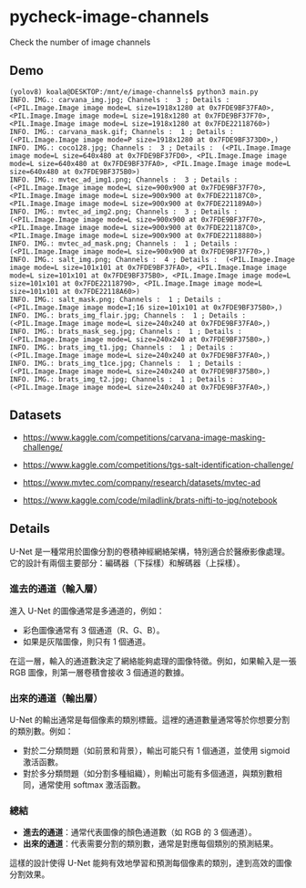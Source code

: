 # pycheck-image-channels
Check the number of image channels

## Demo

```
(yolov8) koala@DESKTOP:/mnt/e/image-channels$ python3 main.py
INFO. IMG.: carvana_img.jpg; Channels :  3 ; Details :  (<PIL.Image.Image image mode=L size=1918x1280 at 0x7FDE9BF37FA0>, <PIL.Image.Image image mode=L size=1918x1280 at 0x7FDE9BF37F70>, <PIL.Image.Image image mode=L size=1918x1280 at 0x7FDE22118760>)
INFO. IMG.: carvana_mask.gif; Channels :  1 ; Details :  (<PIL.Image.Image image mode=P size=1918x1280 at 0x7FDE9BF373D0>,)
INFO. IMG.: coco128.jpg; Channels :  3 ; Details :  (<PIL.Image.Image image mode=L size=640x480 at 0x7FDE9BF37FD0>, <PIL.Image.Image image mode=L size=640x480 at 0x7FDE9BF37FA0>, <PIL.Image.Image image mode=L size=640x480 at 0x7FDE9BF375B0>)
INFO. IMG.: mvtec_ad_img1.png; Channels :  3 ; Details :  (<PIL.Image.Image image mode=L size=900x900 at 0x7FDE9BF37F70>, <PIL.Image.Image image mode=L size=900x900 at 0x7FDE221187C0>, <PIL.Image.Image image mode=L size=900x900 at 0x7FDE221189A0>)
INFO. IMG.: mvtec_ad_img2.png; Channels :  3 ; Details :  (<PIL.Image.Image image mode=L size=900x900 at 0x7FDE9BF37F70>, <PIL.Image.Image image mode=L size=900x900 at 0x7FDE221187C0>, <PIL.Image.Image image mode=L size=900x900 at 0x7FDE22118880>)
INFO. IMG.: mvtec_ad_mask.png; Channels :  1 ; Details :  (<PIL.Image.Image image mode=L size=900x900 at 0x7FDE9BF37F70>,)
INFO. IMG.: salt_img.png; Channels :  4 ; Details :  (<PIL.Image.Image image mode=L size=101x101 at 0x7FDE9BF37FA0>, <PIL.Image.Image image mode=L size=101x101 at 0x7FDE9BF375B0>, <PIL.Image.Image image mode=L size=101x101 at 0x7FDE22118790>, <PIL.Image.Image image mode=L size=101x101 at 0x7FDE22118A60>)
INFO. IMG.: salt_mask.png; Channels :  1 ; Details :  (<PIL.Image.Image image mode=I;16 size=101x101 at 0x7FDE9BF375B0>,)
INFO. IMG.: brats_img_flair.jpg; Channels :  1 ; Details :  (<PIL.Image.Image image mode=L size=240x240 at 0x7FDE9BF37FA0>,)
INFO. IMG.: brats_mask_seg.jpg; Channels :  1 ; Details :  (<PIL.Image.Image image mode=L size=240x240 at 0x7FDE9BF375B0>,)
INFO. IMG.: brats_img_t1.jpg; Channels :  1 ; Details :  (<PIL.Image.Image image mode=L size=240x240 at 0x7FDE9BF37FA0>,)
INFO. IMG.: brats_img_t1ce.jpg; Channels :  1 ; Details :  (<PIL.Image.Image image mode=L size=240x240 at 0x7FDE9BF375B0>,)
INFO. IMG.: brats_img_t2.jpg; Channels :  1 ; Details :  (<PIL.Image.Image image mode=L size=240x240 at 0x7FDE9BF37FA0>,)
```

## Datasets

- https://www.kaggle.com/competitions/carvana-image-masking-challenge/

- https://www.kaggle.com/competitions/tgs-salt-identification-challenge/

- https://www.mvtec.com/company/research/datasets/mvtec-ad

- https://www.kaggle.com/code/miladlink/brats-nifti-to-jpg/notebook

## Details

U-Net 是一種常用於圖像分割的卷積神經網絡架構，特別適合於醫療影像處理。它的設計有兩個主要部分：編碼器（下採樣）和解碼器（上採樣）。

### 進去的通道（輸入層）
進入 U-Net 的圖像通常是多通道的，例如：
- 彩色圖像通常有 3 個通道（R、G、B）。
- 如果是灰階圖像，則只有 1 個通道。

在這一層，輸入的通道數決定了網絡能夠處理的圖像特徵。例如，如果輸入是一張 RGB 圖像，則第一層卷積會接收 3 個通道的數據。

### 出來的通道（輸出層）
U-Net 的輸出通常是每個像素的類別標籤。這裡的通道數量通常等於你想要分割的類別數。例如：
- 對於二分類問題（如前景和背景），輸出可能只有 1 個通道，並使用 sigmoid 激活函數。
- 對於多分類問題（如分割多種組織），則輸出可能有多個通道，與類別數相同，通常使用 softmax 激活函數。

### 總結
- **進去的通道**：通常代表圖像的顏色通道數（如 RGB 的 3 個通道）。
- **出來的通道**：代表需要分割的類別數，通常是對應每個類別的預測結果。

這樣的設計使得 U-Net 能夠有效地學習和預測每個像素的類別，達到高效的圖像分割效果。
